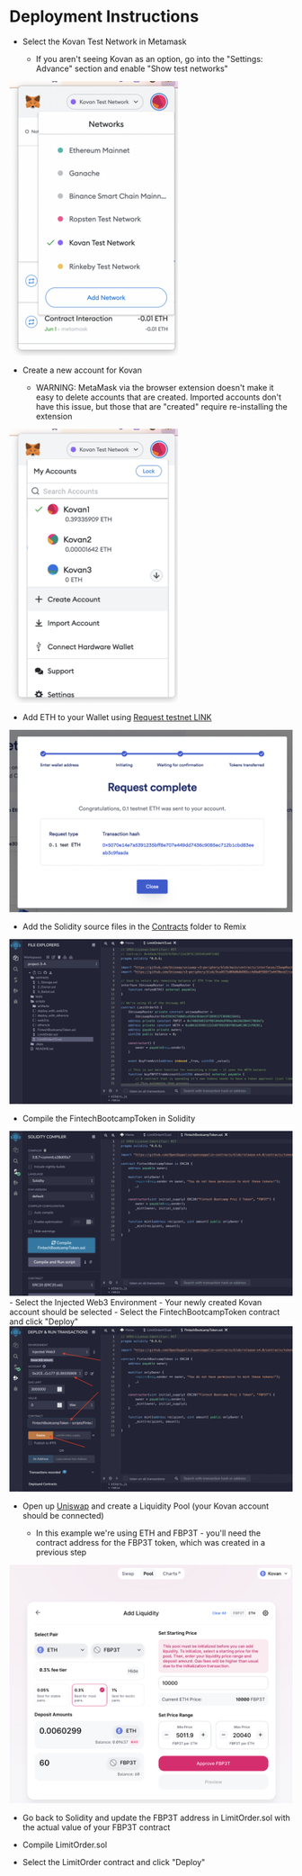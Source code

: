 # Deployment Instructions

- Select the Kovan Test Network in Metamask

  - If you aren't seeing Kovan as an option, go into the "Settings: Advance" section and enable "Show test networks"

<img src="Images/select-network.png" width="300"/>

- Create a new account for Kovan

  - WARNING: MetaMask via the browser extension doesn't make it easy to delete accounts that are created. Imported accounts don't have this issue, but those that are "created" require re-installing the extension

<img src="Images/create-account.png" width="300"/>

- Add ETH to your Wallet using [Request testnet LINK](https://faucets.chain.link/)

<img src="Images/faucet.png" />

- Add the Solidity source files in the [Contracts](Contracts/) folder to Remix

<img src="Images/add-files.png" />

- Compile the FintechBootcampToken in Solidity

<img src="Images/compile-fintech.png" />
- Select the Injected Web3 Environment
  - Your newly created Kovan account should be selected
- Select the FintechBootcampToken contract and click "Deploy"

<img src="Images/deploy-token.png" />

- Open up [Uniswap](https://app.uniswap.org/#/add/ETH?chain=kovan) and create a Liquidity Pool (your Kovan account should be connected)

  - In this example we're using ETH and FBP3T - you'll need the contract address for the FBP3T token, which was created in a previous step

<img src="Images/uniswap-add-liquidity.png" />

- Go back to Solidity and update the FBP3T address in LimitOrder.sol with the actual value of your FBP3T contract

- Compile LimitOrder.sol

- Select the LimitOrder contract and click "Deploy"
